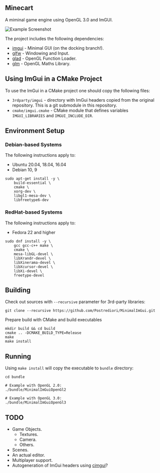 ## Minecart

A miminal game engine using OpenGL 3.0 and ImGUI.

![Example Screenshot](images/2022-12-13.png.png)

The project includes the following dependencies:

* [imgui](https://github.com/ocornut/imgui) - Minimal GUI (on the docking branch!).
* [glfw](https://github.com/glfw/glfw) - Windowing and Input.
* [glad](https://github.com/Dav1dde/glad) - OpenGL Function Loader.
* [glm](https://github.com/g-truc/glm) - OpenGL Maths Library.

## Using ImGui in a CMake Project 

To use the ImGui in a CMake project one should copy the following files:

* `3rdparty/imgui` - directory with ImGui headers copied from the original repository. This is a git submodule in this repository.
* `cmake/imgui.cmake` - CMake module that defines variables `IMGUI_LIBRARIES` and `IMGUI_INCLUDE_DIR`.

## Environment Setup

### Debian-based Systems

The following instructions apply to:

* Ubuntu 20.04, 18.04, 16.04
* Debian 10, 9

```
sudo apt-get install -y \
    build-essential \
    cmake \
    xorg-dev \
    libgl1-mesa-dev \
    libfreetype6-dev
```

### RedHat-based Systems

The following instructions apply to:

* Fedora 22 and higher

```
sudo dnf install -y \
    gcc gcc-c++ make \
    cmake \
    mesa-libGL-devel \
    libXrandr-devel \
    libXinerama-devel \
    libXcursor-devel \
    libXi-devel \
    freetype-devel
```

## Building

Check out sources with `--recursive` parameter for 3rd-party libraries:

```
git clone --recursive https://github.com/Postrediori/MinimalImGui.git
```

Prepare build with CMake and build executables

```
mkdir build && cd build
cmake .. -DCMAKE_BUILD_TYPE=Release
make
make install
```

## Running

Using `make install` will copy the executable to `bundle` directory:

```
cd bundle

# Example with OpenGL 2.0:
./bundle/MinimalImGuiOpenGl2

# Example with OpenGL 3.0:
./bundle/MinimalImGuiOpenGl3
```

## TODO
* Game Objects.
  * Textures.
  * Camera.
  * Others.
* Scenes.
* An actual editor.
* Multiplayer support.
* Autogeneration of ImGui headers using [cimgui](https://github.com/cimgui/cimgui)?
